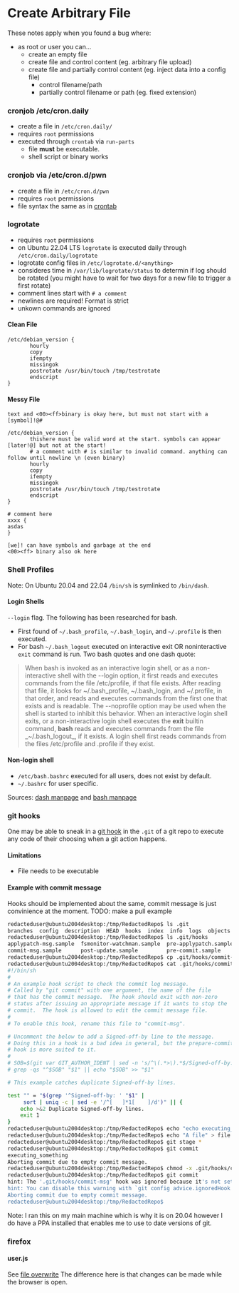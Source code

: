 # Create Arbitrary File
These notes apply when you found a bug where:
* as root or user you can...
	* create an empty file
	* create file and control content (eg. arbitrary file upload)
	* create file and partially control content (eg. inject data into a config file)
		* control filename/path
		* partially control filename or path (eg. fixed extension)


### cronjob /etc/cron.daily
* create a file in `/etc/cron.daily/`
* requires `root` permissions
* executed through `crontab` via `run-parts`
	* file **must** be executable.
	* shell script or binary works

### cronjob via /etc/cron.d/pwn
* create a file in `/etc/cron.d/pwn`
* requires `root` permissions
* file syntax the same as in [crontab](../file-append/README.md#crontab)

### logrotate
* requires `root` permissions
* on Ubuntu 22.04 LTS `logrotate` is executed daily through `/etc/cron.daily/logrotate`
* logrotate config files in `/etc/logrotate.d/<anything>`
* consideres time in `/var/lib/logrotate/status` to determin if log should be rotated (you might have to wait for two days for a new file to trigger a first rotate)
* comment lines start with `# a comment`
* newlines are required! Format is strict
* unkown commands are ignored

#### Clean File
```
/etc/debian_version {
       hourly
       copy
       ifempty
       missingok 
       postrotate /usr/bin/touch /tmp/testrotate 
       endscript
}
```

#### Messy File
```
text and <00><ff>binary is okay here, but must not start with a [symbol]!@#

/etc/debian_version {
       thishere must be valid word at the start. symbols can appear [later!@] but not at the start!
       # a comment with # is similar to invalid command. anything can follow until newline \n (even binary)
       hourly
       copy
       ifempty
       missingok 
       postrotate /usr/bin/touch /tmp/testrotate 
       endscript
}

# comment here
xxxx {
asdas
}

[we]! can have symbols and garbage at the end
<00><ff> binary also ok here
```
### Shell Profiles
Note: On Ubuntu 20.04 and 22.04 `/bin/sh` is symlinked to `/bin/dash`. 
#### Login Shells
`--login` flag. 
The following has been researched for bash. 
* First found of `~/.bash_profile`, `~/.bash_login`, and `~/.profile` is then executed.
* For bash `~/.bash_logout` executed on interactive exit OR noninteractive `exit` command is run.
Two bash quotes and one dash quote: 
> When bash is invoked as an interactive login shell, or as a non-interactive shell with the --login option, it first reads and executes commands from the file /etc/profile, if that file exists.  After reading that file, it looks for ~/.bash_profile, ~/.bash_login, and ~/.profile, in that order, and reads and executes commands from the first one that exists and is readable.  The --noprofile option may be used when the shell is started to inhibit this behavior.
> When an interactive login shell exits, or a non-interactive login shell executes the **exit** builtin command, **bash** reads and executes commands from the file _~/.bash_logout_, if it exists.
> A login shell first reads commands from the files /etc/profile and .profile if they exist.
#### Non-login shell
* `/etc/bash.bashrc` executed for all users, does not exist by default. 
* `~/.bashrc` for user specific.  

Sources: [dash manpage](https://manned.org/dash) and [bash manpage](https://manned.org/bash)

### git hooks
One may be able to sneak in a [git hook](https://git-scm.com/book/en/v2/Customizing-Git-Git-Hooks#_git_hooks) in the `.git` of a git repo to execute any code of their choosing when a git action happens.
#### Limitations
* File needs to be executable
#### Example with commit message
Hooks should be implemented about the same, commit message is just convinience at the moment. TODO: make a pull example
```bash
redacteduser@ubuntu2004desktop:/tmp/RedactedRepo$ ls .git
branches  config  description  HEAD  hooks  index  info  logs  objects  packed-refs  refs
redacteduser@ubuntu2004desktop:/tmp/RedactedRepo$ ls .git/hooks
applypatch-msg.sample  fsmonitor-watchman.sample  pre-applypatch.sample  pre-merge-commit.sample    pre-push.sample    pre-receive.sample
commit-msg.sample      post-update.sample         pre-commit.sample      prepare-commit-msg.sample  pre-rebase.sample  update.sample
redacteduser@ubuntu2004desktop:/tmp/RedactedRepo$ cp .git/hooks/commit-msg.sample .git/hooks/commit-msg
redacteduser@ubuntu2004desktop:/tmp/RedactedRepo$ cat .git/hooks/commit-msg
#!/bin/sh
#
# An example hook script to check the commit log message.
# Called by "git commit" with one argument, the name of the file
# that has the commit message.  The hook should exit with non-zero
# status after issuing an appropriate message if it wants to stop the
# commit.  The hook is allowed to edit the commit message file.
#
# To enable this hook, rename this file to "commit-msg".

# Uncomment the below to add a Signed-off-by line to the message.
# Doing this in a hook is a bad idea in general, but the prepare-commit-msg
# hook is more suited to it.
#
# SOB=$(git var GIT_AUTHOR_IDENT | sed -n 's/^\(.*>\).*$/Signed-off-by: \1/p')
# grep -qs "^$SOB" "$1" || echo "$SOB" >> "$1"

# This example catches duplicate Signed-off-by lines.

test "" = "$(grep '^Signed-off-by: ' "$1" |
	 sort | uniq -c | sed -e '/^[ 	]*1[ 	]/d')" || {
	echo >&2 Duplicate Signed-off-by lines.
	exit 1
}
redacteduser@ubuntu2004desktop:/tmp/RedactedRepo$ echo "echo executing_something" >> .git/hooks/commit-msg
redacteduser@ubuntu2004desktop:/tmp/RedactedRepo$ echo "A file" > file
redacteduser@ubuntu2004desktop:/tmp/RedactedRepo$ git stage *
redacteduser@ubuntu2004desktop:/tmp/RedactedRepo$ git commit
executing_something
Aborting commit due to empty commit message.
redacteduser@ubuntu2004desktop:/tmp/RedactedRepo$ chmod -x .git/hooks/commit-msg
redacteduser@ubuntu2004desktop:/tmp/RedactedRepo$ git commit
hint: The '.git/hooks/commit-msg' hook was ignored because it's not set as executable.
hint: You can disable this warning with `git config advice.ignoredHook false`.
Aborting commit due to empty commit message.
redacteduser@ubuntu2004desktop:/tmp/RedactedRepo$ 

```
Note: I ran this on my main machine which is why it is on 20.04 however I do have a PPA installed that enables me to use to date versions of git. 
### firefox
#### user.js
See [file overwrite](../file-overwrite/README.md#Firefox%20Profile%20Redirection) The difference here is that changes can be made while the browser is open. 